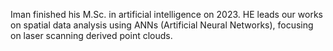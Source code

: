 Iman finished his M.Sc. in artificial intelligence on 2023. HE leads our works on spatial data analysis using ANNs (Artificial Neural Networks), focusing on laser scanning derived point clouds. 
